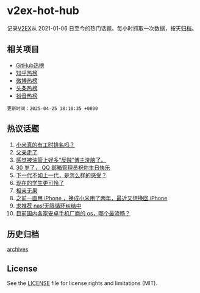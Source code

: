 # v2ex-hot-hub

 记录[V2EX](https://www.v2ex.com/)从 2021-01-06 日至今的热门话题。每小时抓取一次数据，按天[归档](archives)。
 
 ## 相关项目

- [GitHub热榜](https://github.com/snaildev/github-hot-hub)
- [知乎热榜](https://github.com/snaildev/zhihu-hot-hub)
- [微博热榜](https://github.com/snaildev/weibo-hot-hub)
- [头条热榜](https://github.com/snaildev/toutiao-hot-hub)
- [抖音热榜](https://github.com/snaildev/douyin-hot-hub)


 `更新时间：2025-04-25 18:10:35 +0800`

## 热议话题

1. [小米真的有工时排名吗？](https://www.v2ex.com/t/1127930)
1. [父亲走了](https://www.v2ex.com/t/1128071)
1. [感觉被油管上好多“反贼”博主洗脑了。](https://www.v2ex.com/t/1128030)
1. [30 岁了， QQ 邮箱管理员祝你生日快乐](https://www.v2ex.com/t/1127947)
1. [下一代不如上一代，是怎么样的感受？](https://www.v2ex.com/t/1127921)
1. [现在的学生更可怜了](https://www.v2ex.com/t/1127918)
1. [相亲无果](https://www.v2ex.com/t/1128014)
1. [之前一直用 iPhone ，换成小米用了两年，最近又想换回 iPhone](https://www.v2ex.com/t/1127950)
1. [求推荐 nas!无限循环纠结中](https://www.v2ex.com/t/1127954)
1. [目前国内各家安卓手机厂商的 os，哪个最流畅？](https://www.v2ex.com/t/1127975)

## 历史归档

[archives](archives)

## License

See the [LICENSE](LICENSE) file for license rights and limitations (MIT).
